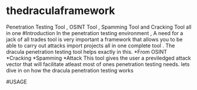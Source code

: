 # thedraculaframework
Penetration Testing Tool , OSINT Tool , Spamming Tool and Cracking Tool all in one 
#Introduction 
In the penetration testing environment , A need for a jack of all trades tool is very important a framework that allows you to be able to carry out attacks import projects all in one complete tool . The dracula penetration testing tool helps exactly in this.
*From OSINT 
*Cracking 
*Spamming 
*Attack 
This tool gives the user a previledged attack vector that will facilitate atleast most of ones penetration testing needs.
lets dive in on how the dracula penetration testing works 

#USAGE
